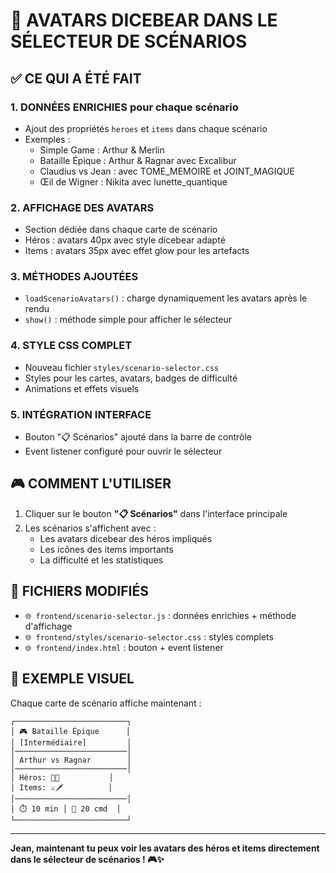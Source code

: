 # 🎨 AVATARS DICEBEAR DANS LE SÉLECTEUR DE SCÉNARIOS

## ✅ **CE QUI A ÉTÉ FAIT**

### 1. **DONNÉES ENRICHIES** pour chaque scénario
- Ajout des propriétés `heroes` et `items` dans chaque scénario
- Exemples :
  - Simple Game : Arthur & Merlin
  - Bataille Épique : Arthur & Ragnar avec Excalibur
  - Claudius vs Jean : avec TOME_MEMOIRE et JOINT_MAGIQUE
  - Œil de Wigner : Nikita avec lunette_quantique

### 2. **AFFICHAGE DES AVATARS**
- Section dédiée dans chaque carte de scénario
- Héros : avatars 40px avec style dicebear adapté
- Items : avatars 35px avec effet glow pour les artefacts

### 3. **MÉTHODES AJOUTÉES**
- `loadScenarioAvatars()` : charge dynamiquement les avatars après le rendu
- `show()` : méthode simple pour afficher le sélecteur

### 4. **STYLE CSS COMPLET**
- Nouveau fichier `styles/scenario-selector.css`
- Styles pour les cartes, avatars, badges de difficulté
- Animations et effets visuels

### 5. **INTÉGRATION INTERFACE**
- Bouton "📋 Scénarios" ajouté dans la barre de contrôle
- Event listener configuré pour ouvrir le sélecteur

## 🎮 **COMMENT L'UTILISER**

1. Cliquer sur le bouton **"📋 Scénarios"** dans l'interface principale
2. Les scénarios s'affichent avec :
   - Les avatars dicebear des héros impliqués
   - Les icônes des items importants
   - La difficulté et les statistiques

## 🔧 **FICHIERS MODIFIÉS**

- `🌐 frontend/scenario-selector.js` : données enrichies + méthode d'affichage
- `🌐 frontend/styles/scenario-selector.css` : styles complets
- `🌐 frontend/index.html` : bouton + event listener

## 🎨 **EXEMPLE VISUEL**

Chaque carte de scénario affiche maintenant :
```
┌─────────────────────────┐
│ 🎮 Bataille Épique      │
│ [Intermédiaire]         │
│─────────────────────────│
│ Arthur vs Ragnar        │
│─────────────────────────│
│ Héros: 🎨🎨           │
│ Items: ⚔️🗡️          │
│─────────────────────────│
│ ⏱️ 10 min │ 📜 20 cmd  │
└─────────────────────────┘
```

---

**Jean, maintenant tu peux voir les avatars des héros et items directement dans le sélecteur de scénarios ! 🎮✨** 